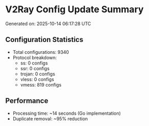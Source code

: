 # V2Ray Config Update Summary
Generated on: 2025-10-14 06:17:28 UTC

## Configuration Statistics
- Total configurations: 9340
- Protocol breakdown:
  - ss: 0 configs
  - ssr: 0 configs
  - trojan: 0 configs
  - vless: 0 configs
  - vmess: 819 configs

## Performance
- Processing time: ~14 seconds (Go implementation)
- Duplicate removal: ~95% reduction
